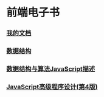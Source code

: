 <!-- ### [github style](./guid.md) -->

# 前端电子书

### [我的文档](https://zy13.github.io/docs/)
### [数据结构](./book/数据结构.html)
### [数据结构与算法JavaScript描述](./book/数据结构与算法JavaScript-2018.9.2.pdf)
### [JavaScript高级程序设计(第4版)](./book/JavaScript高级程序设计(第4版).pdf)

